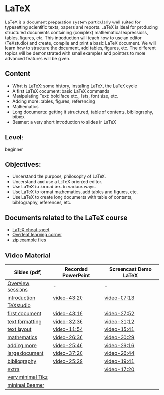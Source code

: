 # LaTeX

LaTeX is a document preparation system  particularly well suited for
typesetting scientific texts, papers and reports.  LaTeX is ideal for
producing structured documents containing
(complex) mathematical expressions, tables, figures, etc.
This introduction will teach how to use an editor (TeXstudio) and
create, compile and print a basic LaTeX document.
We will learn how to structure the document, add tables, figures, etc.
The different topics will be demonstrated with small examples and
pointers to more advanced features will be given. 

## Content
* What is LaTeX: some history, installing LaTeX, the LaTeX cycle
* A first LaTeX document: basic LaTeX commands
* Manipulating Text: bold face etc., lists, font size, etc.
* Adding more: tables, figures, referencing
* Mathematics
* Long documents: getting it structured, table of contents,
bibliography, bibtex
* Beamer: a very short introduction to slides in LaTeX

## Level: 
beginner

## Objectives:
* Understand the purpose, philosophy of LaTeX.
* Understand and use a LaTeX oriented editor.
* Use LaTeX to format text in various ways.
* Use LaTeX to format mathematics, add tables and figures, etc.
* Use LaTeX to create long documents with table of contents,
bibliography, references, etc.


## Documents related to the LaTeX course
* [LaTeX cheat sheet](https://wch.github.io/latexsheet/latexsheet-a4.pdf)
* [Overleaf learning corner](https://www.overleaf.com/learn)
* [zip example files](https://github.com/franklbvp/latex_intro/blob/main/docs/LatexDev.zip)

## Video Material

|Slides (pdf) | Recorded PowerPoint | Screencast Demo LaTeX |
|------------ | -------------------- | -----------------------|
| [Overview sessions](https://github.com/franklbvp/latex_intro/blob/main/docs/s00-LaTeX-CourseOverview.pdf)| - | - |
|[introduction](https://github.com/franklbvp/latex_intro/blob/main/docs/s11-LaTeX-introduction.pdf) | [video-43:20](https://kuleuven.mediaspace.kaltura.com/media/s11-LaTeX-2020-introduction-nar/1_zsakbup2) | [video-07:13](https://kuleuven.mediaspace.kaltura.com/media/latex_intro_help/1_p5ao2q2p) |
|[TeXstudio](https://github.com/franklbvp/latex_intro/blob/main/docs/s1b-LaTeX-texstudio.pdf) | []() | []() |
|[first document](https://github.com/franklbvp/latex_intro/blob/main/docs/s12-LaTeX-firstDocument.pdf) | [video-43:19](https://kuleuven.mediaspace.kaltura.com/media/s12-LaTeX-2020-firstDocument-nar/1_ys7mif76) | [video-27:52](https://kuleuven.mediaspace.kaltura.com/media/latex_first_document/1_gr1gwk50) |
|[text formatting](https://github.com/franklbvp/latex_intro/blob/main/docs/s13-LaTeX-textFormatting.pdf) | [video-32:36](https://kuleuven.mediaspace.kaltura.com/media/s13-LaTeX-2020-textFormatting-nar/1_faw8i39v) | [video-31:12](https://kuleuven.mediaspace.kaltura.com/media/latex_text_manipulation/1_70oo9rn9) |
|[text layout](https://github.com/franklbvp/latex_intro/blob/main/docs/s14-LaTeX-textLayout.pdf) | [video-11:54](https://kuleuven.mediaspace.kaltura.com/media/s14-LaTeX-2020-textLayout-nar/1_0cddlnso) | [video-15:41](https://kuleuven.mediaspace.kaltura.com/media/latex_text_layout/1_721xp8yq) |
|[mathematics](https://github.com/franklbvp/latex_intro/blob/main/docs/s21-LaTeX-mathematics.pdf) | [video-26:36](https://kuleuven.mediaspace.kaltura.com/media/s21-LaTeX-2020-mathematics-nar/1_010bjizv) | [video-30:29](https://kuleuven.mediaspace.kaltura.com/media/latex_mathematics/1_liph3ws4) |
|[adding more](https://github.com/franklbvp/latex_intro/blob/main/docs/s22-LaTeX-addingMore.pdf) | [video-25:46](https://kuleuven.mediaspace.kaltura.com/media/s22-LaTeX-2020-addingMore-nar/1_zpi95499) | [video-29:16](https://kuleuven.mediaspace.kaltura.com/media/latex_include_more/1_mg8qvg5d) |
|[large document](https://github.com/franklbvp/latex_intro/blob/main/docs/s23-LaTeX-largeDocuments.pdf) | [video-37:20](https://kuleuven.mediaspace.kaltura.com/media/s23-LaTeX-2020-largeDocuments-nar/1_5loto9cs) | [video-26:44](https://kuleuven.mediaspace.kaltura.com/media/latex_large_document/1_v6ztutck) |
|[bibliography](https://github.com/franklbvp/latex_intro/blob/main/docs/s24-LaTeX-biblography.pdf) | [video-25:29](https://kuleuven.mediaspace.kaltura.com/media/s24-LaTeX-2020-biblography-nar/1_c0morv12) | [video-19:41](https://kuleuven.mediaspace.kaltura.com/media/latex_bibliography/1_81bl89g6) |
|[extra](https://github.com/franklbvp/latex_intro/blob/main/docs/s25-LaTeX-extra.pdf) | []() | [video-17:20](https://kuleuven.mediaspace.kaltura.com/media/latex_extra/1_n9inj0lk) |
|[very minimal Tikz](https://github.com/franklbvp/latex_intro/blob/main/docs/s34-LaTeX-graphics-tikz.pdf) | []() | []() |
|[minimal Beamer](https://github.com/franklbvp/latex_intro/blob/main/docs/s35-LaTeX-basics-beamer.pdf) | []() | []() |




<!--
[comment]: # [bibliography](bibliography.md)
-->
